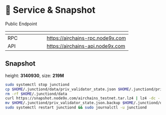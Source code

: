 # 💾 Service & Snapshot

Public Endpoint

<table><thead><tr><th width="110.66668701171875"></th><th></th></tr></thead><tbody><tr><td>RPC</td><td><a href="https://airchains-rpc.node9x.com">https://airchains-rpc.node9x.com</a></td></tr><tr><td>API</td><td><a href="https://airchains-api.node9x.com">https://airchains-api.node9x.com</a></td></tr></tbody></table>

## Snapshot

height: **3140930**, size: **219M**

```bash
sudo systemctl stop junctiond
cp $HOME/.junctiond/data/priv_validator_state.json $HOME/.junctiond/priv_validator_state.json.backup
rm -rf $HOME/.junctiond/data 
curl https://snapshot.node9x.com/airchains_testnet.tar.lz4 | lz4 -dc - | tar -xf - -C $HOME/.junctiond
mv $HOME/.junctiond/priv_validator_state.json.backup $HOME/.junctiond/data/priv_validator_state.json
sudo systemctl restart junctiond && sudo journalctl -u junctiond 
```
